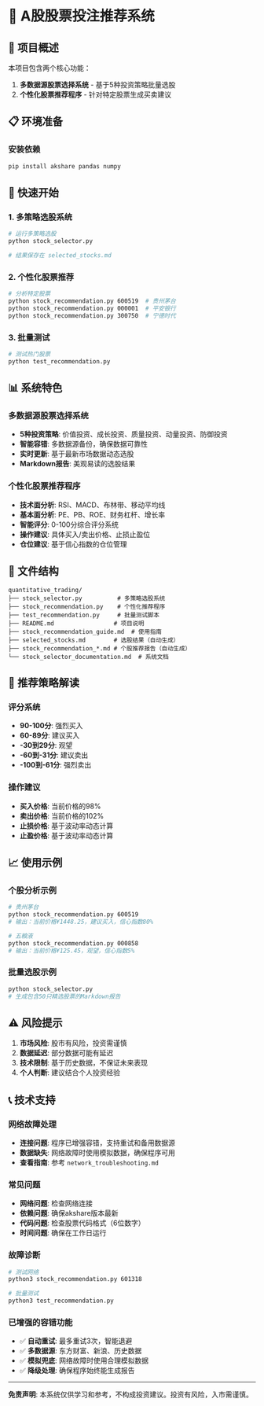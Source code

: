 # 🎯 A股股票投注推荐系统

## 🚀 项目概述

本项目包含两个核心功能：
1. **多数据源股票选择系统** - 基于5种投资策略批量选股
2. **个性化股票推荐程序** - 针对特定股票生成买卖建议

## 📋 环境准备

### 安装依赖
```bash
pip install akshare pandas numpy
```

## 🎯 快速开始

### 1. 多策略选股系统
```bash
# 运行多策略选股
python stock_selector.py

# 结果保存在 selected_stocks.md
```

### 2. 个性化股票推荐
```bash
# 分析特定股票
python stock_recommendation.py 600519  # 贵州茅台
python stock_recommendation.py 000001  # 平安银行
python stock_recommendation.py 300750  # 宁德时代
```

### 3. 批量测试
```bash
# 测试热门股票
python test_recommendation.py
```

## 📊 系统特色

### 多数据源股票选择系统
- **5种投资策略**: 价值投资、成长投资、质量投资、动量投资、防御投资
- **智能容错**: 多数据源备份，确保数据可靠性
- **实时更新**: 基于最新市场数据动态选股
- **Markdown报告**: 美观易读的选股结果

### 个性化股票推荐程序
- **技术面分析**: RSI、MACD、布林带、移动平均线
- **基本面分析**: PE、PB、ROE、财务杠杆、增长率
- **智能评分**: 0-100分综合评分系统
- **操作建议**: 具体买入/卖出价格、止损止盈位
- **仓位建议**: 基于信心指数的仓位管理

## 📁 文件结构

```
quantitative_trading/
├── stock_selector.py          # 多策略选股系统
├── stock_recommendation.py    # 个性化推荐程序
├── test_recommendation.py     # 批量测试脚本
├── README.md                 # 项目说明
├── stock_recommendation_guide.md  # 使用指南
├── selected_stocks.md        # 选股结果（自动生成）
├── stock_recommendation_*.md # 个股推荐报告（自动生成）
└── stock_selector_documentation.md  # 系统文档
```

## 🎯 推荐策略解读

### 评分系统
- **90-100分**: 强烈买入
- **60-89分**: 建议买入
- **-30到29分**: 观望
- **-60到-31分**: 建议卖出
- **-100到-61分**: 强烈卖出

### 操作建议
- **买入价格**: 当前价格的98%
- **卖出价格**: 当前价格的102%
- **止损价格**: 基于波动率动态计算
- **止盈价格**: 基于波动率动态计算

## 📈 使用示例

### 个股分析示例
```bash
# 贵州茅台
python stock_recommendation.py 600519
# 输出：当前价格¥1448.25，建议买入，信心指数80%

# 五粮液
python stock_recommendation.py 000858
# 输出：当前价格¥125.45，观望，信心指数5%
```

### 批量选股示例
```bash
python stock_selector.py
# 生成包含50只精选股票的Markdown报告
```

## ⚠️ 风险提示

1. **市场风险**: 股市有风险，投资需谨慎
2. **数据延迟**: 部分数据可能有延迟
3. **技术限制**: 基于历史数据，不保证未来表现
4. **个人判断**: 建议结合个人投资经验

## 📞 技术支持

### 网络故障处理
- **连接问题**: 程序已增强容错，支持重试和备用数据源
- **数据缺失**: 网络故障时使用模拟数据，确保程序可用
- **查看指南**: 参考 `network_troubleshooting.md`

### 常见问题
- **网络问题**: 检查网络连接
- **依赖问题**: 确保akshare版本最新
- **代码问题**: 检查股票代码格式（6位数字）
- **时间问题**: 确保在工作日运行

### 故障诊断
```bash
# 测试网络
python3 stock_recommendation.py 601318

# 批量测试
python3 test_recommendation.py
```

### 已增强的容错功能
- ✅ **自动重试**: 最多重试3次，智能退避
- ✅ **多数据源**: 东方财富、新浪、历史数据
- ✅ **模拟兜底**: 网络故障时使用合理模拟数据
- ✅ **降级处理**: 确保程序始终能生成报告

---

**免责声明**: 本系统仅供学习和参考，不构成投资建议。投资有风险，入市需谨慎。